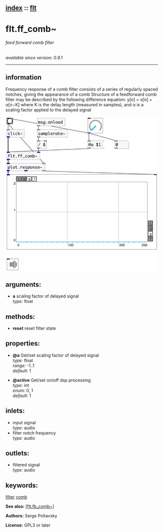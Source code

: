 [index](index.html) :: [flt](category_flt.html)
---

# flt.ff_comb~

###### feed forward comb filter

*available since version:* 0.9.1

---


## information
Frequency response of a comb filter consists of a series of regularly spaced notches, giving the appearance of a comb Structure of a feedforward comb filter may be described by the following difference equation: y[n] = x[n] + α[n−K] where K is the delay length (measured in samples), and α is a scaling factor applied to the delayed signal


[![example](../examples/img/flt.ff_comb~.jpg)](../examples/pd/flt.ff_comb~.pd)



## arguments:

* **a**
scaling factor of delayed signal<br>
_type:_ float<br>



## methods:

* **reset**
reset filter state<br>




## properties:

* **@a** 
Get/set scaling factor of delayed signal<br>
_type:_ float<br>
_range:_ -1..1<br>
_default:_ 1<br>

* **@active** 
Get/set on/off dsp processing<br>
_type:_ int<br>
_enum:_ 0, 1<br>
_default:_ 1<br>



## inlets:

* input signal<br>
_type:_ audio
* filter notch frequency<br>
_type:_ audio



## outlets:

* filtered signal<br>
_type:_ audio



## keywords:

[filter](keywords/filter.html)
[comb](keywords/comb.html)



**See also:**
[\[flt.fb_comb~\]](flt.fb_comb~.html)




**Authors:** Serge Poltavsky




**License:** GPL3 or later





